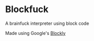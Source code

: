 # Blockfuck
A brainfuck interpreter using block code

Made using Google's [Blockly](https://developers.google.com/blockly)
